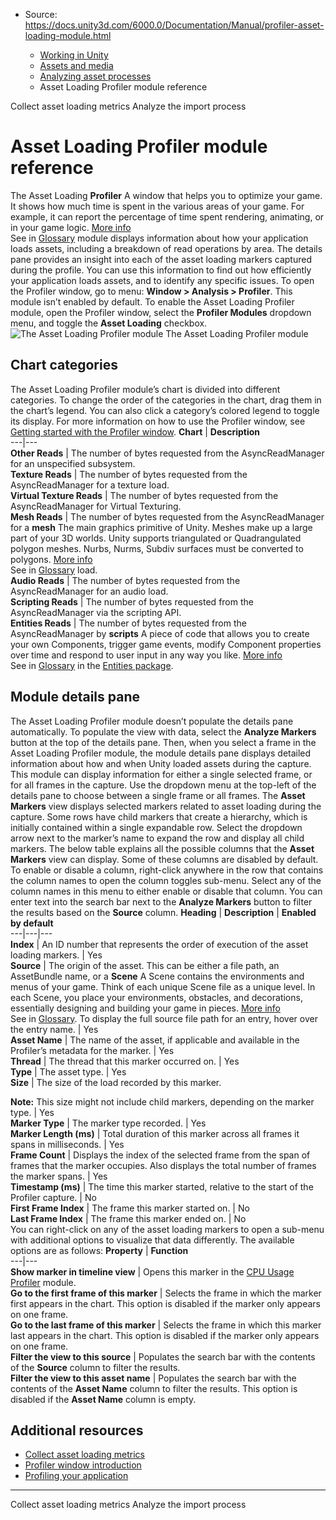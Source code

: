 * Source: https://docs.unity3d.com/6000.0/Documentation/Manual/profiler-asset-loading-module.html

  * [Working in Unity](https://docs.unity3d.com/6000.0/Documentation/Manual/working-in-unity.html)
  * [Assets and media](https://docs.unity3d.com/6000.0/Documentation/Manual/assets-and-media.html)
  * [Analyzing asset processes](https://docs.unity3d.com/6000.0/Documentation/Manual/assets-optimizing.html)
  * Asset Loading Profiler module reference


[](https://docs.unity3d.com/6000.0/Documentation/Manual/AsyncReadManagerMetrics.html)
Collect asset loading metrics
[](https://docs.unity3d.com/6000.0/Documentation/Manual/import-analyze.html)
Analyze the import process
# Asset Loading Profiler module reference
The Asset Loading **Profiler** A window that helps you to optimize your game. It shows how much time is spent in the various areas of your game. For example, it can report the percentage of time spent rendering, animating, or in your game logic. [More info](https://docs.unity3d.com/6000.0/Documentation/Manual/Profiler.html)  
See in [Glossary](https://docs.unity3d.com/6000.0/Documentation/Manual/Glossary.html#Profiler) module displays information about how your application loads assets, including a breakdown of read operations by area. The details pane provides an insight into each of the asset loading markers captured during the profile. You can use this information to find out how efficiently your application loads assets, and to identify any specific issues.
To open the Profiler window, go to menu: **Window > Analysis > Profiler**.
This module isn’t enabled by default. To enable the Asset Loading Profiler module, open the Profiler window, select the **Profiler Modules** dropdown menu, and toggle the **Asset Loading** checkbox.
![The Asset Loading Profiler module](https://docs.unity3d.com/6000.0/Documentation/uploads/Main/profiler-asset-loading.png) The Asset Loading Profiler module
## Chart categories
The Asset Loading Profiler module’s chart is divided into different categories. To change the order of the categories in the chart, drag them in the chart’s legend. You can also click a category’s colored legend to toggle its display. For more information on how to use the Profiler window, see [Getting started with the Profiler window](https://docs.unity3d.com/6000.0/Documentation/Manual/ProfilerWindow.html).
**Chart** | **Description**  
---|---  
**Other Reads** | The number of bytes requested from the AsyncReadManager for an unspecified subsystem.  
**Texture Reads** | The number of bytes requested from the AsyncReadManager for a texture load.  
**Virtual Texture Reads** | The number of bytes requested from the AsyncReadManager for Virtual Texturing.  
**Mesh Reads** | The number of bytes requested from the AsyncReadManager for a **mesh** The main graphics primitive of Unity. Meshes make up a large part of your 3D worlds. Unity supports triangulated or Quadrangulated polygon meshes. Nurbs, Nurms, Subdiv surfaces must be converted to polygons. [More info](https://docs.unity3d.com/6000.0/Documentation/Manual/mesh.html)  
See in [Glossary](https://docs.unity3d.com/6000.0/Documentation/Manual/Glossary.html#Mesh) load.  
**Audio Reads** | The number of bytes requested from the AsyncReadManager for an audio load.  
**Scripting Reads** | The number of bytes requested from the AsyncReadManager via the scripting API.  
**Entities Reads** | The number of bytes requested from the AsyncReadManager by **scripts** A piece of code that allows you to create your own Components, trigger game events, modify Component properties over time and respond to user input in any way you like. [More info](https://docs.unity3d.com/6000.0/Documentation/Manual/creating-scripts.html)  
See in [Glossary](https://docs.unity3d.com/6000.0/Documentation/Manual/Glossary.html#Scripts) in the [Entities package](https://docs.unity3d.com/Packages/com.unity.entities@latest/).  
## Module details pane
The Asset Loading Profiler module doesn’t populate the details pane automatically. To populate the view with data, select the **Analyze Markers** button at the top of the details pane. 
Then, when you select a frame in the Asset Loading Profiler module, the module details pane displays detailed information about how and when Unity loaded assets during the capture. This module can display information for either a single selected frame, or for all frames in the capture. Use the dropdown menu at the top-left of the details pane to choose between a single frame or all frames. 
The **Asset Markers** view displays selected markers related to asset loading during the capture. Some rows have child markers that create a hierarchy, which is initially contained within a single expandable row. Select the dropdown arrow next to the marker’s name to expand the row and display all child markers. 
The below table explains all the possible columns that the **Asset Markers** view can display. Some of these columns are disabled by default. To enable or disable a column, right-click anywhere in the row that contains the column names to open the column toggles sub-menu. Select any of the column names in this menu to either enable or disable that column. You can enter text into the search bar next to the **Analyze Markers** button to filter the results based on the **Source** column.
**Heading** | **Description** | **Enabled by default**  
---|---|---  
**Index** | An ID number that represents the order of execution of the asset loading markers. | Yes  
**Source** | The origin of the asset. This can be either a file path, an AssetBundle name, or a **Scene** A Scene contains the environments and menus of your game. Think of each unique Scene file as a unique level. In each Scene, you place your environments, obstacles, and decorations, essentially designing and building your game in pieces. [More info](https://docs.unity3d.com/6000.0/Documentation/Manual/CreatingScenes.html)  
See in [Glossary](https://docs.unity3d.com/6000.0/Documentation/Manual/Glossary.html#Scene). To display the full source file path for an entry, hover over the entry name. | Yes  
**Asset Name** | The name of the asset, if applicable and available in the Profiler’s metadata for the marker. | Yes  
**Thread** | The thread that this marker occurred on. | Yes  
**Type** | The asset type. | Yes  
**Size** | The size of the load recorded by this marker.  
  
**Note:** This size might not include child markers, depending on the marker type. | Yes  
**Marker Type** | The marker type recorded. | Yes  
**Marker Length (ms)** | Total duration of this marker across all frames it spans in milliseconds. | Yes  
**Frame Count** | Displays the index of the selected frame from the span of frames that the marker occupies. Also displays the total number of frames the marker spans. | Yes  
**Timestamp (ms)** | The time this marker started, relative to the start of the Profiler capture. | No  
**First Frame Index** | The frame this marker started on. | No  
**Last Frame Index** | The frame this marker ended on. | No  
You can right-click on any of the asset loading markers to open a sub-menu with additional options to visualize that data differently. The available options are as follows:
**Property** | **Function**  
---|---  
**Show marker in timeline view** | Opens this marker in the [CPU Usage Profiler](https://docs.unity3d.com/6000.0/Documentation/Manual/ProfilerCPU.html) module.  
**Go to the first frame of this marker** | Selects the frame in which the marker first appears in the chart. This option is disabled if the marker only appears on one frame.  
**Go to the last frame of this marker** | Selects the frame in which this marker last appears in the chart. This option is disabled if the marker only appears on one frame.  
**Filter the view to this source** | Populates the search bar with the contents of the **Source** column to filter the results.  
**Filter the view to this asset name** | Populates the search bar with the contents of the **Asset Name** column to filter the results. This option is disabled if the **Asset Name** column is empty.  
## Additional resources
  * [Collect asset loading metrics](https://docs.unity3d.com/6000.0/Documentation/Manual/AsyncReadManagerMetrics.html)
  * [Profiler window introduction](https://docs.unity3d.com/6000.0/Documentation/Manual/ProfilerWindow.html)
  * [Profiling your application](https://docs.unity3d.com/6000.0/Documentation/Manual/profiler-profiling-applications.html)


* * *
[](https://docs.unity3d.com/6000.0/Documentation/Manual/AsyncReadManagerMetrics.html)
Collect asset loading metrics
[](https://docs.unity3d.com/6000.0/Documentation/Manual/import-analyze.html)
Analyze the import process
